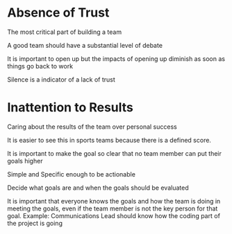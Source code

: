 # Absence of Trust
The most critical part of building a team

A good team should have a substantial level of debate

It is important to open up but the impacts of opening up diminish as soon as things go back to work

Silence is a indicator of a lack of trust

# Inattention to Results
Caring about the results of the team over personal success

It is easier to see this in sports teams because there is a defined score. 

It is important to make the goal so clear that no team member can put their goals higher

Simple and Specific enough to be actionable 

Decide what goals are and when the goals should be evaluated 

It is important that everyone knows the goals and how the team is doing in meeting the goals, even if the team member is not the key person for that goal. Example: Communications Lead should know how the coding part of the project is going

